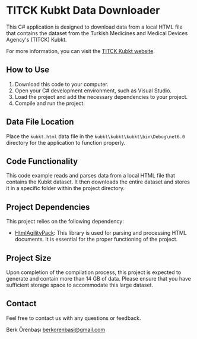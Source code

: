 # TITCK Kubkt Data Downloader

This C# application is designed to download data from a local HTML file that contains the dataset from the Turkish Medicines and Medical Devices Agency's (TITCK) Kubkt.

For more information, you can visit the [TITCK Kubkt website](https://www.titck.gov.tr/kubkt).


## How to Use

1. Download this code to your computer.
2. Open your C# development environment, such as Visual Studio.
3. Load the project and add the necessary dependencies to your project.
4. Compile and run the project.

## Data File Location

Place the `kubkt.html` data file in the `kubkt\kubkt\kubkt\bin\Debug\net6.0` directory for the application to function properly.

## Code Functionality

This code example reads and parses data from a local HTML file that contains the Kubkt dataset. It then downloads the entire dataset and stores it in a specific folder within the project directory.

## Project Dependencies

This project relies on the following dependency:

- [HtmlAgilityPack](https://github.com/zzzprojects/html-agility-pack): This library is used for parsing and processing HTML documents. It is essential for the proper functioning of the project.

## Project Size

Upon completion of the compilation process, this project is expected to generate and contain more than 14 GB of data. Please ensure that you have sufficient storage space to accommodate this large dataset.

## Contact

Feel free to contact us with any questions or feedback.

Berk Örenbaşı
<a href="mailto:berkorenbasi@gmail.com">berkorenbasi@gmail.com</a>
